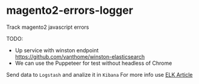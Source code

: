 # magento2-errors-logger
Track magento2 javascript errors

TODO:
- Up service with winston endpoint https://github.com/vanthome/winston-elasticsearch
- We can use the Puppeteer for test without headless of Chrome

Send data to `Logstash` and analize it in `Kibana`
For more info use [ELK Article](http://dimasch.github.io/elk-stack-setup/)
